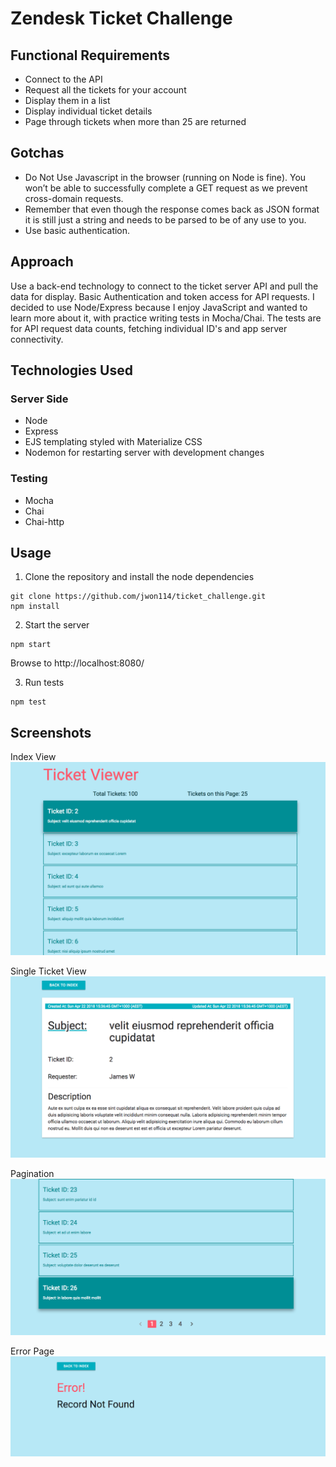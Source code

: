 # Zendesk Ticket Challenge

## Functional Requirements

* Connect to the API
* Request all the tickets for your account
* Display them in a list
* Display individual ticket details
* Page through tickets when more than 25 are returned

## Gotchas

* Do Not Use ​Javascript in the browser (running on Node is fine). You won’t be able to successfully complete a GET request as we prevent cross-domain requests.
* Remember that even though the response comes back as JSON format it is still just a string and needs to be parsed to be of any use to you.
* Use basic authentication.

## Approach

Use a back-end technology to connect to the ticket server API and pull the data for display. Basic Authentication and token access for API requests. I decided to use Node/Express because I enjoy JavaScript and wanted to learn more about it, with practice writing tests in Mocha/Chai. The tests are for API request data counts, fetching individual ID's and app server connectivity.

## Technologies Used

### Server Side
* Node
* Express
* EJS templating styled with Materialize CSS
* Nodemon for restarting server with development changes

### Testing
* Mocha
* Chai
* Chai-http

## Usage

1. Clone the repository and install the node dependencies
  ```
  git clone https://github.com/jwon114/ticket_challenge.git
  npm install
  ```

2. Start the server 
  ```
  npm start
  ```
  Browse to http://localhost:8080/

3. Run tests
  ```
  npm test
  ```

## Screenshots

Index View
![alt text](https://github.com/jwon114/ticket_challenge/raw/master/screenshots/index.png "All Tickets Index View")

Single Ticket View
![alt text](https://github.com/jwon114/ticket_challenge/raw/master/screenshots/single_ticket.png "Single Ticket View")

Pagination
![alt text](https://github.com/jwon114/ticket_challenge/raw/master/screenshots/pagination.png "Pagination")

Error Page
![alt text](https://github.com/jwon114/ticket_challenge/raw/master/screenshots/error.png "Page Error View")
